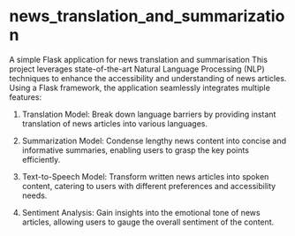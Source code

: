 # news_translation_and_summarization
A simple Flask application for news translation and summarisation
This project leverages state-of-the-art Natural Language Processing (NLP) techniques to enhance the accessibility and understanding of news articles. Using a Flask framework, the application seamlessly integrates multiple features:

1. Translation Model: Break down language barriers by providing instant translation of news articles into various languages.

2. Summarization Model: Condense lengthy news content into concise and informative summaries, enabling users to grasp the key points efficiently.

3. Text-to-Speech Model: Transform written news articles into spoken content, catering to users with different preferences and accessibility needs.

4. Sentiment Analysis: Gain insights into the emotional tone of news articles, allowing users to gauge the overall sentiment of the content.
